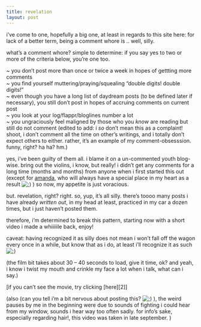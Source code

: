 ```yaml
---
title: revelation
layout: post
---
```


i&#8217;ve come to one, hopefully a big one, at least in regards to this site here: for lack of a better term, being a comment whore is .. well, silly. 

what&#8217;s a comment whore? simple to determine: if you say yes to two or more of the criteria below, you&#8217;re one too.

~ you don&#8217;t post more than once or twice a week in hopes of gettting more comments  
~ you find yourself muttering/praying/squealing &#8220;double digits! double digits!&#8221;  
~ even though you have a long list of daydream posts (to be defined later if necessary), you still don&#8217;t post in hopes of accruing comments on current post  
~ you look at your log/flappr/bloglines number a lot  
~ you ungraciously feel maligned by those who you *know* are reading but still do not comment (edited to add: i *so* don&#8217;t mean this as a complaint! shoot, i don&#8217;t comment all the time on other&#8217;s writings, and i totally don&#8217;t expect others to either. rather, it&#8217;s an example of my comment-obsesssion. funny, right? ha ha? hm.)

yes, i&#8217;ve been guilty of them all. i blame it on a un-commented youth blog-wise. bring out the violins, i know, but really! i didn&#8217;t get any comments for a long time (months and months) from anyone when i first started this out (except for [amanda][1], who will always have a special place in my heart as a result <img src="http://localhost:8888/wordpress/wp-includes/images/smilies/icon_wink.gif" alt=";)" class="wp-smiley" /> ) so now, my appetite is just voracious.

but. revelation, right? right. so, yup, it&#8217;s all silly. there&#8217;s toooo many posts i have already *written out*, in my head at least, practiced in my car a dozen times, but i just haven&#8217;t posted them. 

therefore, i&#8217;m determined to break this pattern, starting now with a short video i made a whiiiiile back, enjoy! 

caveat: having recognized it as silly does not mean i won&#8217;t fall off the wagon every once in a while, but know that as i do, at least i&#8217;ll recognize it as such <img src="http://localhost:8888/wordpress/wp-includes/images/smilies/icon_wink.gif" alt=";)" class="wp-smiley" />

(the film bit takes about 30 &#8211; 40 seconds to load, give it time, ok? and yeah, i know i twist my mouth and crinkle my face a lot when i talk, what can i say.)  
  
</object>  
[if you can&#8217;t see the movie, try clicking [here][2]]

(also (can you tell i&#8217;m a bit nervous about posting this? <img src="http://localhost:8888/wordpress/wp-includes/images/smilies/icon_wink.gif" alt=";)" class="wp-smiley" /> ), the weird pauses by me in the beginning were due to sounds of fighting i could hear from my window, sounds i hear way too often sadly. for info&#8217;s sake, especially regarding hair!, this video was taken in late september. )

 [1]: http://etches-johnson.com
 [2]: http://mellowtrouble.net/files/imandrea.mov